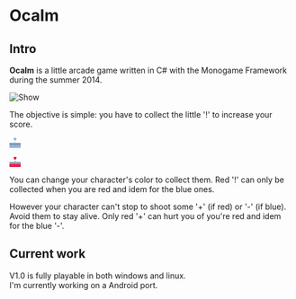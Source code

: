 # Ocalm

## Intro 

**Ocalm** is a little arcade game written in C# with the Monogame Framework during the summer 2014.  

![Show](Animation.gif)

The objective is simple: you have to collect the little '!' to increase your score.

![! Blue](data:image/png;base64,iVBORw0KGgoAAAANSUhEUgAAABQAAAAUCAYAAACNiR0NAAAAAXNSR0IArs4c6QAAAAZiS0dEAP8A/wD/oL2nkwAAAAlwSFlzAAALEwAACxMBAJqcGAAAAAd0SU1FB94HGgsPAgynLhYAAABdSURBVDjLY/z///9/BioCJgYqAxZCCrp2vEThl3mIk+9CdMNwiRFtIDbXUORCmkQKsosIuY6BgYGBcdAnG6IM7NrxkmDs0szLLP0zlzAM/TAc2MLht7zraBgOMgMB7PMeSy0MuvIAAAAASUVORK5CYII=)

![! Red](data:image/png;base64,iVBORw0KGgoAAAANSUhEUgAAABQAAAAUCAYAAACNiR0NAAAAAXNSR0IArs4c6QAAAAZiS0dEAP8A/wD/oL2nkwAAAAlwSFlzAAALEwAACxMBAJqcGAAAAAd0SU1FB94HGgsPIa7AX2QAAABfSURBVDjLY/z///9/BioCJgYqAxZCCj6Le6HweV9uI9+F6IbhEiPaQGyuociFNIkUZBcRch0DAwMD46BPNkQZ+Fnci2Ds0szLLP0zlzAM/TAcUAMZP4l5/h8Nw8FlIABkZR85/U3JQgAAAABJRU5ErkJggg==) 

You can change your character's color to collect them. Red '!' can only be collected when you are red and idem for the blue ones. 

However your character can't stop to shoot some '+' (if red) or '-' (if blue). Avoid them to stay alive. Only red '+' can hurt you of you're red and idem for the blue '-'.

## Current work

V1.0 is fully playable in both windows and linux.  
I'm currently working on a Android port.
